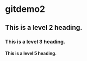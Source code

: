 # gitdemo2
## This is a level 2 heading. 
### This is a level 3 heading.
#### This is a level 5 heading. 
